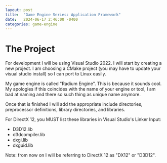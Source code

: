 ```yaml
---
layout: post
title:  "Game Engine Series: Application Framework"
date:   2024-06-17 2:46:00 -0400
categories: game-engine
---
```

# The Project
For development I will be using Visual Studio 2022. I will start by creating a new project. I am choosing a CMake project (you may have to update your visual studio install) so I can port to Linux easily.

My game engine is called "Radium Engine". This is because it sounds cool. My apologies if this coincides with the name of your engine or tool, I am bad at naming and there so such thing as unique name anymore.

Once that is finished I will add the appropriate include directories, preprocessor definitions, library directories, and libraries.

For DirectX 12, you MUST list these libraries in Visual Studio's Linker Input:
* D3D12.lib
* d3dcompiler.lib
* dxgi.lib
* dxguid.lib


Note: from now on I will be referring to DirectX 12 as "DX12" or "D3D12".
